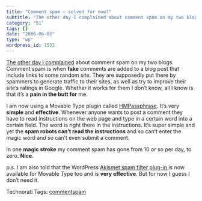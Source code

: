 ```yaml
---
title: "Comment spam – solved for now?"
subtitle: "The other day I complained about comment spam on my two blogs. Comme..."
category: "51"
tags: []
date: "2006-06-03"
type: "wp"
wordpress_id: 1531
---
```

[The other day I complained](/weblogs/archives/001162.php) about comment spam on my two blogs. Comment spam is when **fake** comments are added to a blog post that include links to some random site. They are supposedly put there by spammers to generate traffic to their sites, as well as try to improve their  site’s ratings in Google. Whether it works for them I don’t know, all I know is that it’s a **pain in the butt for** me.

I am now using a Movable Type plugin called [HMPassphrase](http://www.sixapart.com/pronet/plugins/plugin/hmpassphrase.html). It’s very **simple** and **effective**. Whenever anyone wants to post a comment they have to read instructions on the web page and type in a certain word into a certain field. The word is right there in the instructions. It’s super simple and yet the **spam robots can’t read the instructions** and so can’t enter the magic word and so can’t even submit a comment.

In one **magic stroke** my comment spam has gone from 10 or so per day, to zero. **Nice**.

p.s. I am also told that the WordPress [Akismet spam filter plug-in ](http://akismet.com/)is now available for Movable Type too and is **very effective**. But for now I guess I don’t need it.

Technorati Tags: [commentspam](http://www.technorati.com/tag/commentspam)